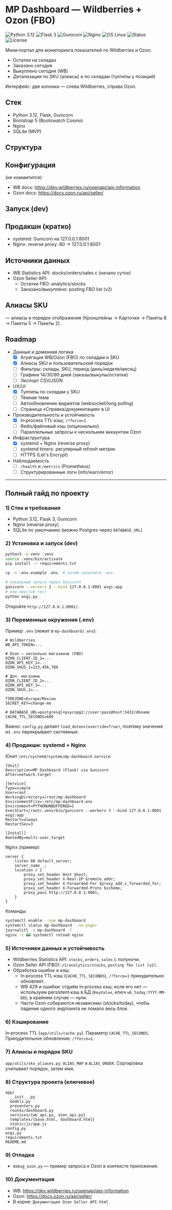 # MP Dashboard — Wildberries + Ozon (FBO)

![Python 3.12](https://img.shields.io/badge/Python-3.12-3776AB?logo=python&logoColor=white)
![Flask 3](https://img.shields.io/badge/Flask-3.0-black?logo=flask)
![Gunicorn](https://img.shields.io/badge/Gunicorn-21-green)
![Nginx](https://img.shields.io/badge/Nginx-reverse__proxy-009639?logo=nginx&logoColor=white)
![OS Linux](https://img.shields.io/badge/OS-Linux-FCC624?logo=linux&logoColor=black)
![Status](https://img.shields.io/badge/status-prod--ready-success)
![License](https://img.shields.io/badge/license-internal-lightgrey)

Мини‑портал для мониторинга показателей по Wildberries и Ozon:
- Остатки на складах
- Заказано сегодня
- Выкуплено сегодня (WB)
- Детализация по SKU (алиасы) и по складам (тултипы у позиций)

Интерфейс: две колонки — слева Wildberries, справа Ozon.

## Стек
- Python 3.12, Flask, Gunicorn
- Bootstrap 5 (Bootswatch Cosmo)
- Nginx
- SQLite (MVP)

## Структура


## Конфигурация
 (не коммитится):

- WB docs: https://dev.wildberries.ru/openapi/api-information
- Ozon docs: https://docs.ozon.ru/api/seller/

## Запуск (dev)


## Продакшн (кратко)
- systemd: Gunicorn на 127.0.0.1:8001
- Nginx: reverse proxy :80 → 127.0.0.1:8001

## Источники данных
- WB Statistics API: stocks/orders/sales c  (начало суток)
- Ozon Seller API:
  - Остатки FBO: analytics/stocks
  - Заказано/выкуплено: posting FBO list (v2)

## Алиасы SKU
 — алиасы и порядок отображения (Кронштейны → Карточки → Пакеты 8 → Пакеты 5 → Пакеты 2).

## Roadmap

- Данные и доменная логика
  - [x] Агрегация WB/Ozon (FBO) по складам и SKU
  - [x] Алиасы SKU и пользовательский порядок
  - [ ] Фильтры: склады, SKU, период (день/неделя/месяц)
  - [ ] Графики 14/30/90 дней (заказы/выкупы/остатки)
  - [ ] Экспорт CSV/JSON

- UX/UI
  - [x] Тултипы по складам у SKU
  - [ ] Тёмная тема
  - [ ] Автообновление виджетов (websocket/long polling)
  - [ ] Страница «Справка/документация» в UI

- Производительность и устойчивость
  - [x] In‑process TTL‑кэш; `/?force=1`
  - [ ] Redis/файловый кэш (опционально)
  - [ ] Параллельные запросы к нескольким аккаунтам Ozon

- Инфраструктура
  - [x] systemd + Nginx (reverse proxy)
  - [ ] systemd timers: регулярный refresh метрик
  - [ ] HTTPS (Let's Encrypt)

- Наблюдаемость
  - [ ] `/health` и `/metrics` (Prometheus)
  - [ ] Структурированные логи (info/warn/error)

---

## Полный гайд по проекту

### 1) Стек и требования
- Python 3.12, Flask 3, Gunicorn
- Nginx (reverse proxy)
- SQLite по умолчанию (можно Postgres через `DATABASE_URL`)

### 2) Установка и запуск (dev)
```bash
python3 -m venv .venv
source .venv/bin/activate
pip install -r requirements.txt

cp -n .env.example .env  # затем заполните .env

# локальный запуск через Gunicorn
gunicorn --workers 2 --bind 127.0.0.1:8001 wsgi:app
# или простой тест
python wsgi.py
```
Откройте `http://127.0.0.1:8001/`.

### 3) Переменные окружения (.env)
Пример `.env` (лежит в `mp-dashboard/.env`):
```
# Wildberries
WB_API_TOKEN=...

# Ozon — несколько магазинов (FBO)
OZON_CLIENT_ID_1=...
OZON_API_KEY_1=...
OZON_SKUS_1=123,456,789

# Доп. магазины
OZON_CLIENT_ID_2=...
OZON_API_KEY_2=...
OZON_SKUS_2=...

TIMEZONE=Europe/Moscow
SECRET_KEY=change-me

# DATABASE_URL=postgresql+psycopg2://user:pass@host:5432/dbname
CACHE_TTL_SECONDS=600
```
Важно: `config.py` делает `load_dotenv(override=True)`, поэтому значения из `.env` перекрывают системные.

### 4) Продакшн: systemd + Nginx
Юнит `/etc/systemd/system/mp-dashboard.service`:
```
[Unit]
Description=MP Dashboard (Flask) via Gunicorn
After=network.target

[Service]
Type=simple
User=root
WorkingDirectory=/root/mp-dashboard
EnvironmentFile=-/etc/mp-dashboard.env
Environment=PYTHONUNBUFFERED=1
ExecStart=/root/.venv/bin/gunicorn --workers 3 --bind 127.0.0.1:8001 wsgi:app
Restart=always
RestartSec=3

[Install]
WantedBy=multi-user.target
```
Nginx (пример):
```
server {
    listen 80 default_server;
    server_name _;
    location / {
        proxy_set_header Host $host;
        proxy_set_header X-Real-IP $remote_addr;
        proxy_set_header X-Forwarded-For $proxy_add_x_forwarded_for;
        proxy_set_header X-Forwarded-Proto $scheme;
        proxy_pass http://127.0.0.1:8001;
    }
}
```
Команды:
```bash
systemctl enable --now mp-dashboard
systemctl status mp-dashboard --no-pager
journalctl -u mp-dashboard -f
nginx -t && systemctl reload nginx
```

### 5) Источники данных и устойчивость
- Wildberries Statistics API: `stocks`, `orders`, `sales` с полуночи.
- Ozon Seller API (FBO): `v1/analytics/stocks`, `posting fbo list (v2)`.
- Обработка ошибок и кэш:
  - In‑process TTL‑кэш (`CACHE_TTL_SECONDS`), `/?force=1` принудительно обновляет.
  - WB 429 и ошибки: отдаём in‑process кэш; если его нет — используем persistent‑кэш в БД (`KeyValue`, ключ `wb_today:YYYY-MM-DD`); в крайнем случае — нули.
  - Части Ozon собираются независимо (stocks/today), чтобы падение одного эндпоинта не ломало весь блок.

### 6) Кэширование
In‑process TTL (`app/utils/cache.py`). Параметр `CACHE_TTL_SECONDS`. Принудительное обновление: `/?force=1`.

### 7) Алиасы и порядок SKU
`app/utils/sku_aliases.py`: `ALIAS_MAP` и `ALIAS_ORDER`. Сортировка учитывает порядок, затем имя.

### 8) Структура проекта (ключевое)
```
app/
  __init__.py
  models.py
  presenters.py
  routes/dashboard.py
  services/{wb_api.py, ozon_api.py}
  templates/{base.html, dashboard.html}
  static/js/app.js
config.py
wsgi.py
requirements.txt
README.md
```

### 9) Отладка
- `debug_ozon.py` — пример запроса к Ozon в контексте приложения.

### 10) Документация
- WB: https://dev.wildberries.ru/openapi/api-information
- Ozon: https://docs.ozon.ru/api/seller/
- В корне: `Документация Ozon Seller API.html`
